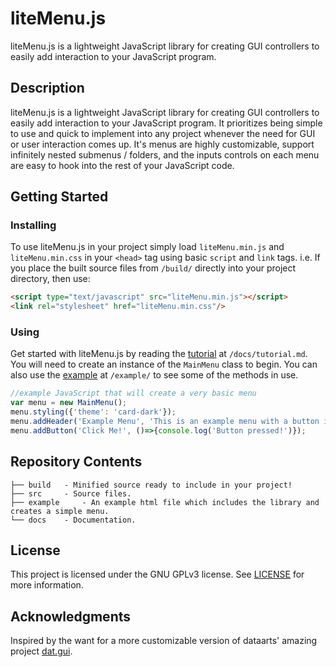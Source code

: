 # liteMenu.js
liteMenu.js is a lightweight JavaScript library for creating GUI controllers to easily add interaction to your JavaScript program.

## Description
liteMenu.js is a lightweight JavaScript library for creating GUI controllers to easily add interaction to your JavaScript program. It prioritizes being simple to use and quick to implement into any project whenever the need for GUI or user interaction comes up. It's menus are highly customizable, support infinitely nested submenus / folders, and the inputs controls on each menu are easy to hook into the rest of your JavaScript code.

## Getting Started

### Installing
To use liteMenu.js in your project simply load `liteMenu.min.js` and `liteMenu.min.css` in your `<head>` tag using basic `script` and `link` tags. i.e. If you place the built source files from `/build/` directly into your project directory, then use:
```html
<script type="text/javascript" src="liteMenu.min.js"></script>
<link rel="stylesheet" href="liteMenu.min.css"/>
```

### Using
Get started with liteMenu.js by reading the [tutorial](/docs/tutorial.md) at `/docs/tutorial.md`. You will need to create an instance of the `MainMenu` class to begin. You can also use the [example](/example/) at `/example/` to see some of the methods in use.
```javascript
//example JavaScript that will create a very basic menu
var menu = new MainMenu();
menu.styling({'theme': 'card-dark'});
menu.addHeader('Example Menu', 'This is an example menu with a button in it.');
menu.addButton('Click Me!', ()=>{console.log('Button pressed!')});
```

## Repository Contents
```
├── build 	- Minified source ready to include in your project!
├── src 	- Source files.
├── example 	- An example html file which includes the library and creates a simple menu.
└── docs 	- Documentation.
```

## License
This project is licensed under the GNU GPLv3 license. See [LICENSE](LICENSE) for more information.

## Acknowledgments
Inspired by the want for a more customizable version of dataarts' amazing project [dat.gui](https://github.com/dataarts/dat.gui).
